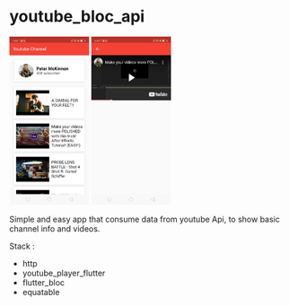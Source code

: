 # youtube_bloc_api

<img src=https://github.com/gergirod/youtube_bloc_app/blob/master/assets/image_1.jpg height=300 /> <img src=https://github.com/gergirod/youtube_bloc_app/blob/master/assets/image_2.jpg height=300 />

Simple and easy app that consume data from youtube Api, to show basic channel info and videos.

Stack :
* http
* youtube_player_flutter
* flutter_bloc
* equatable
